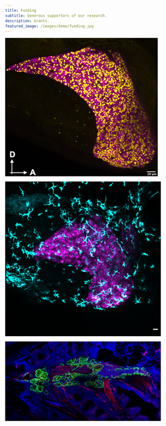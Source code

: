```yaml
---
title: Funding
subtitle: Generous supportors of our research.
description: Grants.
featured_image: /images/demo/funding.jpg
---
```


<div class="gallery" data-columns="4">  
    <p><img src="/images/gallery/Steatosis.png">  
<!--    <p><img src="/images/gallery/" alt="ULB" style="width:266px;height:133px">  -->
    <p><img src="/images/gallery/Fed_MAX_Image-1.png">
    <p><img src="/images/gallery/Thyroid adult_flt1.png">  
</div>